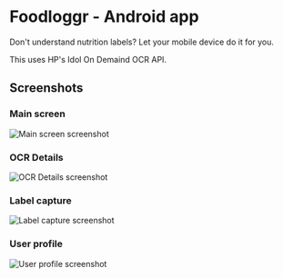 # Foodloggr - Android app

Don't understand nutrition labels? Let your mobile device do it for you.

This uses HP's Idol On Demaind OCR API.

## Screenshots

### Main screen
![Main screen screenshot](screenshots/main-screen.png)

### OCR Details

![OCR Details screenshot](screenshots/ocr-details.png)

### Label capture
![Label capture screenshot](screenshots/label-capture.png)

### User profile
![User profile screenshot](screenshots/user-profile.png)
